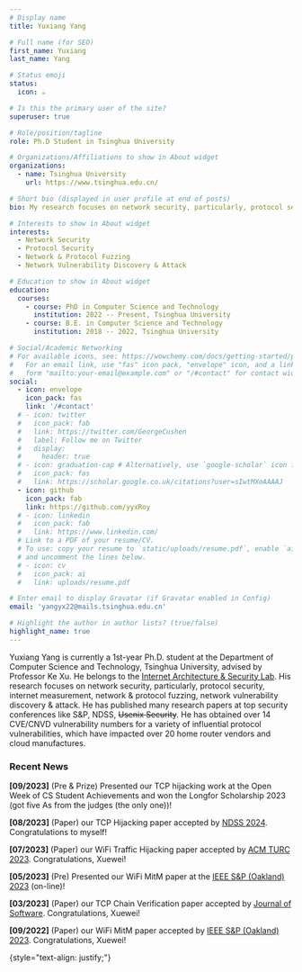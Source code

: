 ```yaml
---
# Display name
title: Yuxiang Yang

# Full name (for SEO)
first_name: Yuxiang
last_name: Yang

# Status emoji
status:
  icon: ☕️

# Is this the primary user of the site?
superuser: true

# Role/position/tagline
role: Ph.D Student in Tsinghua University

# Organizations/Affiliations to show in About widget
organizations:
  - name: Tsinghua University
    url: https://www.tsinghua.edu.cn/

# Short bio (displayed in user profile at end of posts)
bio: My research focuses on network security, particularly, protocol security, internet measurement, network & protocol fuzzing, network vulnerability discovery & attack.

# Interests to show in About widget
interests:
  - Network Security
  - Protocol Security
  - Network & Protocol Fuzzing
  - Network Vulnerability Discovery & Attack

# Education to show in About widget
education:
  courses:
    - course: PhD in Computer Science and Technology
      institution: 2022 -- Present, Tsinghua University
    - course: B.E. in Computer Science and Technology
      institution: 2018 -- 2022, Tsinghua University

# Social/Academic Networking
# For available icons, see: https://wowchemy.com/docs/getting-started/page-builder/#icons
#   For an email link, use "fas" icon pack, "envelope" icon, and a link in the
#   form "mailto:your-email@example.com" or "/#contact" for contact widget.
social:
  - icon: envelope
    icon_pack: fas
    link: '/#contact'
  # - icon: twitter
  #   icon_pack: fab
  #   link: https://twitter.com/GeorgeCushen
  #   label: Follow me on Twitter
  #   display:
  #     header: true
  # - icon: graduation-cap # Alternatively, use `google-scholar` icon from `ai` icon pack
  #   icon_pack: fas
  #   link: https://scholar.google.co.uk/citations?user=sIwtMXoAAAAJ
  - icon: github
    icon_pack: fab
    link: https://github.com/yyxRoy
  # - icon: linkedin
  #   icon_pack: fab
  #   link: https://www.linkedin.com/
  # Link to a PDF of your resume/CV.
  # To use: copy your resume to `static/uploads/resume.pdf`, enable `ai` icons in `params.yaml`,
  # and uncomment the lines below.
  # - icon: cv
  #   icon_pack: ai
  #   link: uploads/resume.pdf

# Enter email to display Gravatar (if Gravatar enabled in Config)
email: 'yangyx22@mails.tsinghua.edu.cn'

# Highlight the author in author lists? (true/false)
highlight_name: true
---
```

Yuxiang Yang is currently a 1st-year Ph.D. student at the Department of Computer Science and Technology, Tsinghua University, advised by Professor Ke Xu. He belongs to the [Internet Architecture &amp; Security Lab](http://thucsnet.com/). His research focuses on network security, particularly, protocol security, internet measurement, network & protocol fuzzing, network vulnerability discovery & attack. He has published many research papers at top security conferences like S&P, NDSS, ~~Usenix Security~~. He has obtained over 14 CVE/CNVD vulnerability numbers for a variety of influential protocol vulnerabilities, which have impacted over 20 home router vendors and cloud manufactures.

### **Recent News**

**[09/2023]** (Pre & Prize) Presented our TCP hijacking work at the Open Week of CS Student Achievements and won the Longfor Scholarship 2023 (got five As from the judges (the only one))!

**[08/2023]** (Paper) our TCP Hijacking paper accepted by [NDSS 2024](https://www.ndss-symposium.org/ndss2024/). Congratulations to myself!

**[07/2023]** (Paper) our WiFi Traffic Hijacking paper accepted by [ACM TURC 2023](https://dl.acm.org/doi/10.1145/3603165.3607441). Congratulations, Xuewei!

**[05/2023]** (Pre) Presented our WiFi MitM paper at the [IEEE S&amp;P (Oakland) 2023](https://sp2023.ieee-security.org/program.html) (on-line)!

**[03/2023]** (Paper) our TCP Chain Verification paper accepted by [Journal of Software](https://www.jos.org.cn/jos/article/abstract/mf024). Congratulations, Xuewei!

**[09/2022]** (Paper) our WiFi MitM paper accepted by [IEEE S&amp;P (Oakland) 2023](https://sp2023.ieee-security.org/program.html). Congratulations, Xuewei!

{style="text-align: justify;"}
